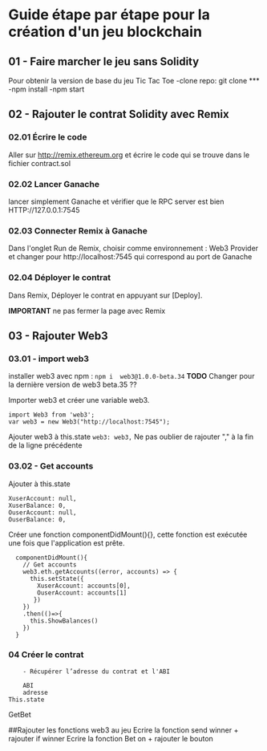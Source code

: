 # Guide étape par étape pour la création d'un jeu blockchain

## 01 - Faire marcher le jeu sans Solidity 
Pour obtenir la version de base du jeu Tic Tac Toe
-clone repo: git clone ***
-npm install
-npm start


## 02 - Rajouter le contrat Solidity avec Remix

### 02.01 Écrire le code
Aller sur http://remix.ethereum.org et écrire le code qui se trouve dans le fichier contract.sol
### 02.02 Lancer Ganache
lancer simplement Ganache et vérifier que le RPC server est bien HTTP://127.0.0.1:7545

### 02.03 Connecter Remix à Ganache
Dans l'onglet Run de Remix, choisir comme environnement : Web3 Provider et changer pour http://localhost:7545 qui correspond au port de Ganache

### 02.04 Déployer le contrat
Dans Remix, Déployer le contrat en appuyant sur [Deploy].

**IMPORTANT** ne pas fermer la page avec Remix

## 03 - Rajouter Web3

### 03.01 - import web3
installer web3 avec npm :
`npm i  web3@1.0.0-beta.34`
**TODO** Changer pour la dernière version de web3 beta.35 ??

Importer web3 et créer une variable web3.
```
import Web3 from 'web3';
var web3 = new Web3("http://localhost:7545");
```
Ajouter web3 à this.state
`web3: web3,`
Ne pas oublier de rajouter "," à la fin de la ligne précédente

### 03.02 - Get accounts
Ajouter à this.state 
```
XuserAccount: null,
XuserBalance: 0,
OuserAccount: null,
OuserBalance: 0,
```

Créer une fonction componentDidMount(){}, cette fonction est exécutée une fois que l'application est prête.

```
  componentDidMount(){
    // Get accounts
    web3.eth.getAccounts((error, accounts) => {
      this.setState({
        XuserAccount: accounts[0],
        OuserAccount: accounts[1] 
       })
    })
    .then(()=>{
      this.ShowBalances()
    })
  }
```


### 04 Créer le contrat 
		- Récupérer l’adresse du contrat et l'ABI

		ABI
		adresse 
	This.state

GetBet

##Rajouter les fonctions web3 au jeu 
	Ecrire la fonction send winner + rajouter if winner 
	Ecrire la fonction Bet on + rajouter le bouton 


